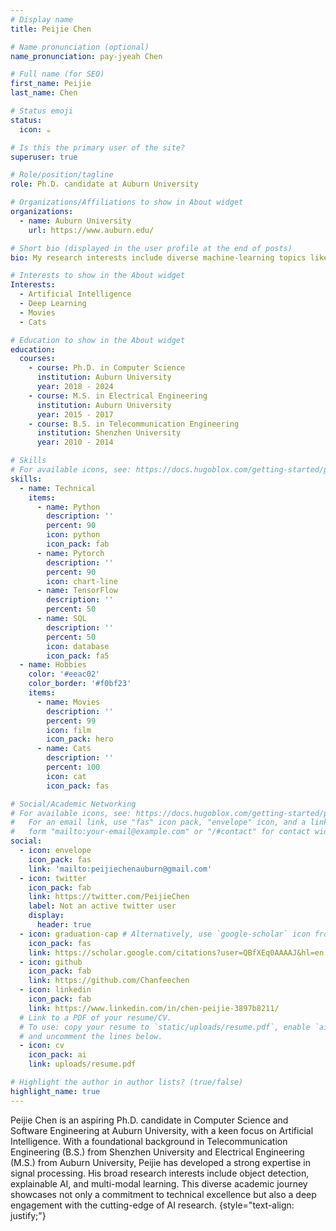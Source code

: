 ```yaml
---
# Display name
title: Peijie Chen

# Name pronunciation (optional)
name_pronunciation: pay-jyeah Chen

# Full name (for SEO)
first_name: Peijie
last_name: Chen

# Status emoji
status:
  icon: ☕️

# Is this the primary user of the site?
superuser: true

# Role/position/tagline
role: Ph.D. candidate at Auburn University

# Organizations/Affiliations to show in About widget
organizations:
  - name: Auburn University
    url: https://www.auburn.edu/

# Short bio (displayed in the user profile at the end of posts)
bio: My research interests include diverse machine-learning topics like XAI, object detection, and modeling.

# Interests to show in the About widget
Interests:
  - Artificial Intelligence
  - Deep Learning
  - Movies
  - Cats

# Education to show in the About widget
education:
  courses:
    - course: Ph.D. in Computer Science
      institution: Auburn University
      year: 2018 - 2024
    - course: M.S. in Electrical Engineering
      institution: Auburn University
      year: 2015 - 2017
    - course: B.S. in Telecommunication Engineering
      institution: Shenzhen University
      year: 2010 - 2014

# Skills
# For available icons, see: https://docs.hugoblox.com/getting-started/page-builder/#icons
skills:
  - name: Technical
    items:
      - name: Python
        description: ''
        percent: 90
        icon: python
        icon_pack: fab
      - name: Pytorch
        description: ''
        percent: 90
        icon: chart-line
      - name: TensorFlow
        description: ''
        percent: 50
      - name: SQL
        description: ''
        percent: 50
        icon: database
        icon_pack: fa5
  - name: Hobbies
    color: '#eeac02'
    color_border: '#f0bf23'
    items:
      - name: Movies
        description: ''
        percent: 99
        icon: film
        icon_pack: hero
      - name: Cats
        description: ''
        percent: 100
        icon: cat
        icon_pack: fas

# Social/Academic Networking
# For available icons, see: https://docs.hugoblox.com/getting-started/page-builder/#icons
#   For an email link, use "fas" icon pack, "envelope" icon, and a link in the
#   form "mailto:your-email@example.com" or "/#contact" for contact widget.
social:
  - icon: envelope
    icon_pack: fas
    link: 'mailto:peijiechenauburn@gmail.com'
  - icon: twitter
    icon_pack: fab
    link: https://twitter.com/PeijieChen
    label: Not an active twitter user
    display:
      header: true
  - icon: graduation-cap # Alternatively, use `google-scholar` icon from `ai` icon pack
    icon_pack: fas
    link: https://scholar.google.com/citations?user=QBfXEq0AAAAJ&hl=en
  - icon: github
    icon_pack: fab
    link: https://github.com/Chanfeechen
  - icon: linkedin
    icon_pack: fab
    link: https://www.linkedin.com/in/chen-peijie-3897b8211/
  # Link to a PDF of your resume/CV.
  # To use: copy your resume to `static/uploads/resume.pdf`, enable `ai` icons in `params.yaml`,
  # and uncomment the lines below.
  - icon: cv
    icon_pack: ai
    link: uploads/resume.pdf

# Highlight the author in author lists? (true/false)
highlight_name: true
---
```


Peijie Chen is an aspiring Ph.D. candidate in Computer Science and Software Engineering at Auburn University, with a keen focus on Artificial Intelligence. With a foundational background in Telecommunication Engineering (B.S.) from Shenzhen University and Electrical Engineering (M.S.) from Auburn University, Peijie has developed a strong expertise in signal processing. His broad research interests include object detection, explainable AI, and multi-modal learning. This diverse academic journey showcases not only a commitment to technical excellence but also a deep engagement with the cutting-edge of AI research.
{style="text-align: justify;"}
